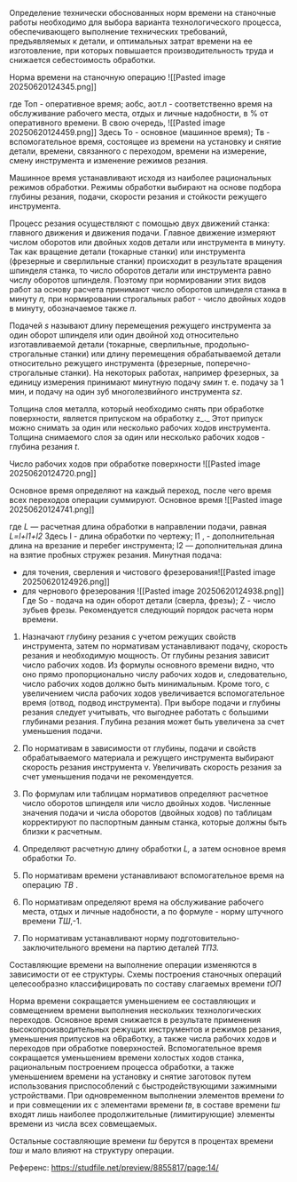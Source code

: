 Определение технически обоснованных норм времени на станочные работы необходимо для выбора варианта технологического процесса, обеспечивающего выполнение технических требований, предъявляемых к детали, и оптимальных затрат времени на ее изготовление, при которых повышается производительность труда и снижается себестоимость обработки.

Норма времени на станочную операцию
![[Pasted image 20250620124345.png]]

где Топ - оперативное время; аобс, аот.л _-_ соответственно время на обслуживание рабочего места, отдых и личные надобности, в % от оперативного времени. В свою очередь,
![[Pasted image 20250620124459.png]]
Здесь То - основное (машинное время); Тв - вспомогательное время, состоящее из времени на установку и снятие детали, времени, связанного с переходом, времени на измерение, смену инструмента и изменение режимов резания.

Машинное время устанавливают исходя из наиболее рациональных режимов обработки. Режимы обработки выбирают на основе подбора глубины резания, подачи, скорости резания и стойкости режущего инструмента.

Процесс резания осуществляют с помощью двух движений станка: главного движения и движения подачи. Главное движение измеряют числом оборотов или двойных ходов детали или инструмента в минуту. Так как вращение детали (токарные станки) или инструмента (фрезерные и сверлильные станки) происходит в результате вращения шпинделя станка, то число оборотов детали или инструмента равно числу оборотов шпинделя. Поэтому при нормировании этих видов работ за основу расчета принимают число оборотов шпинделя станка в минуту _п,_ при нормировании строгальных работ - число двойных ходов в минуту, обозначаемое также _п._

Подачей _s_ называют длину перемещения режущего инструмента за один оборот шпинделя или один двойной ход относительно изготавливаемой детали (токарные, сверлильные, продольно-строгальные станки) или длину перемещения обрабатываемой детали относительно режущего инструмента (фрезерные, поперечно-строгальные станки). На некоторых работах, например фрезерных, за единицу измерения принимают минутную подачу _sмин_ т. е. подачу за 1 мин, и подачу на один зуб многолезвийного инструмента _sz_.

Толщина слоя металла, который необходимо снять при обработке поверхности, является припуском на обработку z_._ Этот припуск можно снимать за один или несколько рабочих ходов инструмента. Толщина снимаемого слоя за один или несколько рабочих ходов - глубина резания _t_.

Число рабочих ходов при обработке поверхности ![[Pasted image 20250620124720.png]]

Основное время определяют на каждый переход, после чего время всех переходов операции суммируют. Основное время
![[Pasted image 20250620124741.png]]

где _L_ _—_ расчетная длина обработки в направлении подачи, равная
_L=l+l1+l2_
Здесь l - длина обработки по чертежу; l1  , - дополнительная длина на врезание и перебег инструмента; l2 — дополнительная длина на взятие пробных стружек резания. Минутная подача:

- для точения, сверления и чистового фрезерования![[Pasted image 20250620124926.png]]
- для чернового фрезерования ![[Pasted image 20250620124938.png]]
Где Sо - подача на один оборот детали (сверла, фрезы); Z - число зубьев фрезы.
Рекомендуется следующий порядок расчета норм времени.

1. Назначают глубину резания с учетом режущих свойств инструмента, затем по нормативам устанавливают подачу, скорость резания и необходимую мощность. От глубины резания зависит число рабочих ходов. Из формулы основного времени видно, что оно прямо пропорционально числу рабочих ходов и, следовательно, число рабочих ходов должно быть минимальным. Кроме того, с увеличением числа рабочих ходов увеличивается вспомогательное время (отвод, подвод инструмента). При выборе подачи и глубины резания следует учитывать, что выгоднее работать с большими глубинами резания. Глубина резания может быть увеличена за счет уменьшения подачи.
    
2. По нормативам в зависимости от глубины, подачи и свойств обрабатываемого материала и режущего инструмента выбирают скорость резания инструмента v. Увеличивать скорость резания за счет уменьшения подачи не рекомендуется.
    
3. По формулам или таблицам нормативов определяют расчетное число оборотов шпинделя или число двойных ходов. Численные значения подачи и числа оборотов (двойных ходов) по таблицам корректируют по паспортным данным станка, которые должны быть близки к расчетным.
    
4. Определяют расчетную длину обработки _L,_ а затем основное время обработки _То_.
    
5. По нормативам времени устанавливают вспомогательное время на операцию _ТВ_ .
    
6. По нормативам определяют время на обслуживание рабочего места, отдых и личные надобности, а по формуле - норму штучного времени _ТШ_,-1. 

7. По нормативам устанавливают норму подготовительно-заключительного времени на партию деталей _ТПЗ._
    

Составляющие времени на выполнение операции изменяются в зависимости от ее структуры. Схемы построения станочных операций целесообразно классифицировать по составу слагаемых времени _tОП_

Норма времени сокращается уменьшением ее составляющих и совмещением времени выполнения нескольких технологических переходов. Основное время снижается в результате применения высокопроизводительных режущих инструментов и режимов резания, уменьшения припусков на o6pa6oтку, а также числа рабочих ходов и переходов при обработке поверхностей. Вспомогательное время сокращается уменьшением времени холостых ходов станка, рациональным построением процесса обработки, а также уменьшением времени на установку и снятие заготовок путем использования приспособлений с быстродействующими зажимными устройствами. При одновременном выполнении элементов времени _to_ и при совмещении их с элементами времени _tв_, в составе времени _tш_ входят лишь наиболее продолжительные (лимитирующие) элементы времени из числа всех совмещаемых.

Остальные составляющие времени _tш_ берутся в процентах времени _toш_ и мало влияют на структуру операции.

Референс: https://studfile.net/preview/8855817/page:14/